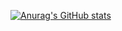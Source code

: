 [![Anurag's GitHub stats](https://github-readme-stats.vercel.app/api?username=Dicabene)](https://github.com/anuraghazra/github-readme-stats)

